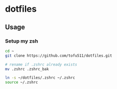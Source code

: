 # dotfiles

## Usage

### Setup my zsh

```bash
cd ~
git clone https://github.com/tofu511/dotfiles.git

# rename if .zshrc already exists
mv .zshrc .zshrc_bak

ln -s ~/dotfiles/.zshrc ~/.zshrc
source ~/.zshrc
```
